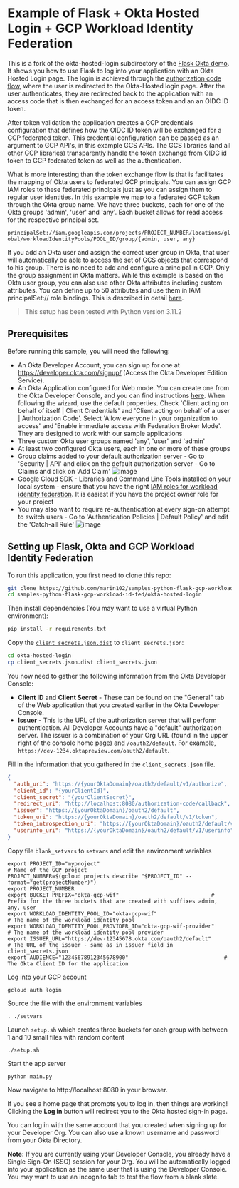 # Example of Flask + Okta Hosted Login + GCP Workload Identity Federation

This is a fork of the okta-hosted-login subdirectory of the [Flask Okta demo](https://github.com/okta/samples-python-flask). It shows you how to use Flask to log into your application with an Okta Hosted Login page.  The login is achieved through the [authorization code flow](https://developer.okta.com/authentication-guide/implementing-authentication/auth-code), where the user is redirected to the Okta-Hosted login page. After the user authenticates, they are redirected back to the application with an access code that is then exchanged for an access token and an an OIDC ID token. 

After token validation the application creates a GCP credentials configuration that defines how the OIDC ID token will be exchanged for a GCP federated token. This credential configuration can be passed as an argument to GCP API's, in this example GCS APIs. The GCS libraries (and all other GCP libraries) transparently handle the token exchange from OIDC id token to GCP federated token as well as the authentication.

What is more interesting than the token exchange flow is that is facilitates the mapping of Okta users to federated GCP principals. You can assign GCP IAM roles to these federated principals just as you can assign them to regular user identities. In this example we map to a federated GCP token through the Okta group name. We have three buckets, each for one of the Okta groups 'admin', 'user' and 'any'. Each bucket allows for read access for the respective principal set. 

 ```principalSet://iam.googleapis.com/projects/PROJECT_NUMBER/locations/global/workloadIdentityPools/POOL_ID/group/{admin, user, any}```

If you add an Okta user and assign the correct user group in Okta, that user will automatically be able to access the set of GCS objects that correspond to his group. There is no need to add and configure a principal in GCP. Only the group assignment in Okta matters. While this example is based on the Okta user group, you can also use other Okta attributes including custom attributes. You can define up to 50 attributes and use them in IAM principalSet:// role bindings. This is described in detail [here](https://cloud.google.com/iam/docs/workload-identity-federation).

> This setup has been tested with Python version 3.11.2 

## Prerequisites

Before running this sample, you will need the following:

* An Okta Developer Account, you can sign up for one at https://developer.okta.com/signup/ (Access the Okta Developer Edition Service).  
* An Okta Application configured for Web mode. You can create one from the Okta Developer Console, and you can find instructions [here][OIDC WEB Setup Instructions].  When following the wizard, use the default properties. Check 'Client acting on behalf of itself | Client Credentials' and 'Client acting on behalf of a user | Authorization Code'. Select 'Allow everyone in your organization to access' and 'Enable immediate access with Federation Broker Mode'. They are designed to work with our sample applications
* Three custom Okta user groups named 'any', 'user' and 'admin'
* At least two configured Okta users, each in one or more of these groups
* Group claims added to your default authorization server - Go to 'Security | API' and click on the default authorization server - Go to Claims and click on 'Add Claim'
![image](https://github.com/marin102/samples-python-flask-gcp-workload-id-fed/assets/136770873/56e396de-fb64-4ff5-b502-dfd88e3d4121)
* Google Cloud SDK - Libraries and Command Line Tools installed on your local system - ensure that you have the right [IAM roles for workload identity federation](https://cloud.google.com/iam/docs/understanding-roles#workload-identity-pools-roles). It is easiest if you have the project owner role for your project
* You may also want to require re-authentication at every sign-on attempt to switch users - Go to 'Authentication Policies | Default Policy' and edit the 'Catch-all Rule'
![image](https://github.com/marin102/samples-python-flask-gcp-workload-id-fed/assets/136770873/cc232853-8dd9-4e0a-acc6-bcccd160ba53)

## Setting up Flask, Okta and GCP Workload Identity Federation

To run this application, you first need to clone this repo:

```bash
git clone https://github.com/marin102/samples-python-flask-gcp-workload-id-fed.git
cd samples-python-flask-gcp-workload-id-fed/okta-hosted-login
```

Then install dependencies (You may want to use a virtual Python environment):

```bash
pip install -r requirements.txt
```

Copy the [`client_secrets.json.dist`](client_secrets.json.dist) to `client_secrets.json`:

```bash
cd okta-hosted-login
cp client_secrets.json.dist client_secrets.json
```

You now need to gather the following information from the Okta Developer Console:

- **Client ID** and **Client Secret** - These can be found on the "General" tab of the Web application that you created earlier in the Okta Developer Console.
- **Issuer** - This is the URL of the authorization server that will perform authentication.  All Developer Accounts have a "default" authorization server.  The issuer is a combination of your Org URL (found in the upper right of the console home page) and `/oauth2/default`. For example, `https://dev-1234.oktapreview.com/oauth2/default`.

Fill in the information that you gathered in the `client_secrets.json` file.

```json
{
  "auth_uri": "https://{yourOktaDomain}/oauth2/default/v1/authorize",
  "client_id": "{yourClientId}",
  "client_secret": "{yourClientSecret}",
  "redirect_uri": "http://localhost:8080/authorization-code/callback",
  "issuer": "https://{yourOktaDomain}/oauth2/default",
  "token_uri": "https://{yourOktaDomain}/oauth2/default/v1/token",
  "token_introspection_uri": "https://{yourOktaDomain}/oauth2/default/v1/introspect",
  "userinfo_uri": "https://{yourOktaDomain}/oauth2/default/v1/userinfo"
}
```
Copy file `blank_setvars` to `setvars` and edit the environment variables

```
export PROJECT_ID="myproject"                                                                 	# Name of the GCP project
PROJECT_NUMBER=$(gcloud projects describe "$PROJECT_ID" --format="get(projectNumber)")        
export PROJECT_NUMBER
export BUCKET_PREFIX="okta-gcp-wif"								# Prefix for the three buckets that are created with suffixes admin, any, user
export WORKLOAD_IDENTITY_POOL_ID="okta-gcp-wif"							# The name of the workload identity pool 
export WORKLOAD_IDENTITY_POOL_PROVIDER_ID="okta-gcp-wif-provider"				# The name of the workload identity pool provider
export ISSUER_URL="https://dev-12345678.okta.com/oauth2/default"				# The URL of the issuer - same as in issuer field in client_secrets.json 
export AUDIENCE="12345678912345678900"								# The Okta Client ID for the application
```

Log into your GCP account

```gcloud auth login```

Source the file with the environment variables

```. ./setvars```

Launch ```setup.sh``` which creates three buckets for each group with between 1 and 10 small files with random content

```./setup.sh```

Start the app server

```
python main.py
```

Now navigate to http://localhost:8080 in your browser.

If you see a home page that prompts you to log in, then things are working! Clicking the **Log in** button will redirect you to the Okta hosted sign-in page.

You can log in with the same account that you created when signing up for your Developer Org. You can also use a known username and password from your Okta Directory.

**Note:** If you are currently using your Developer Console, you already have a Single Sign-On (SSO) session for your Org. You will be automatically logged into your application as the same user that is using the Developer Console. You may want to use an incognito tab to test the flow from a blank slate.

[OIDC Web Setup Instructions]: https://developer.okta.com/authentication-guide/implementing-authentication/auth-code#1-setting-up-your-application
